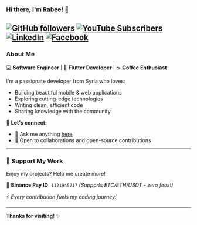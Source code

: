 ### Hi there, I'm Rabee! 👋 

[![GitHub followers](https://img.shields.io/github/followers/Rabee-Omran?label=Follow&style=social)](https://github.com/Rabee-Omran) [![YouTube Subscribers](https://img.shields.io/youtube/channel/subscribers/UC6Fkc7Ex00c4hki-MsjbpBQ?label=Subscribe&style=social)](https://youtube.com/@RabeeOmran) [![LinkedIn](https://img.shields.io/badge/-Rabee_Omran-blue?style=flat&logo=Linkedin&logoColor=white)](https://linkedin.com/in/rabeeomran) [![Facebook](https://img.shields.io/badge/-Rabee_Omran-blue?style=flat&logo=Facebook&logoColor=white)](https://facebook.com/RabeeOmran2)
---

### **About Me**  

💻 **Software Engineer** | 📱 **Flutter Developer** | ☕ **Coffee Enthusiast**  

I'm a passionate developer from Syria who loves:  
- Building beautiful mobile & web applications  
- Exploring cutting-edge technologies  
- Writing clean, efficient code  
- Sharing knowledge with the community  

🔗 **Let's connect:**  
- 💬 Ask me anything [here](https://github.com/Rabee-Omran/Rabee-Omran/issues)  
- 🤝 Open to collaborations and open-source contributions  

---

### **💝 Support My Work**  
Enjoy my projects? Help me create more!  

💸 **Binance Pay ID:** `1121945717` *(Supports BTC/ETH/USDT - zero fees!)*  

⚡ *Every contribution fuels my coding journey!*  

---

**Thanks for visiting!** ✨  

